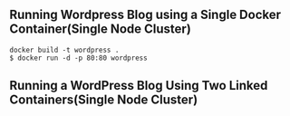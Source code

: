  ## Running Wordpress Blog using a Single Docker Container(Single Node Cluster)


```
docker build -t wordpress .
$ docker run -d -p 80:80 wordpress
```


## Running a WordPress Blog Using Two Linked Containers(Single Node Cluster)


